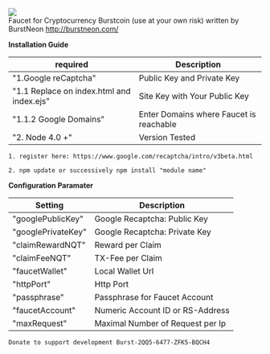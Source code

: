 ![](https://preview.ibb.co/cAXcwK/faucet.png) 
<br /> Faucet for Cryptocurrency Burstcoin (use at your own risk) written by BurstNeon http://burstneon.com/

**Installation Guide**

| required | Description |
| --- | --- |
|"1.Google reCaptcha" | Public Key and Private Key|
|"1.1 Replace on index.html and index.ejs" | Site Key with Your Public Key |
|"1.1.2 Google Domains" | Enter Domains where Faucet is reachable |
|"2. Node 4.0 +" | Version Tested |
```
1. register here: https://www.google.com/recaptcha/intro/v3beta.html
```
```
2. npm update or successively npm install "module name"
```

**Configuration Paramater**

| Setting | Description |
| --- | --- |
|"googlePublicKey" | Google Recaptcha: Public Key |
|"googlePrivateKey" | Google Recaptcha: Private Key |
|"claimRewardNQT" | Reward per Claim |
|"claimFeeNQT" | TX-Fee per Claim |
|"faucetWallet" |Local Wallet Url | Alternative External Wallet  |
|"httpPort" | Http Port |
|"passphrase" | Passphrase for Faucet Account |
|"faucetAccount" | Numeric Account ID or RS-Address |
|"maxRequest" | Maximal Number of Request per Ip|


```
Donate to support development Burst-2QQ5-6477-ZFK5-BQCH4
```
